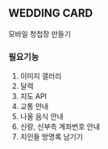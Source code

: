 ## WEDDING CARD

모바일 청첩장 만들기

### 필요기능

1. 이미지 갤러리
2. 달력
3. 지도 API
4. 교통 안내
5. 나올 음식 안내
6. 신랑, 신부측 계좌번호 안내
7. 지인들 방명록 남기기
